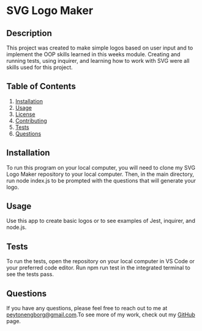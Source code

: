 
  # SVG Logo Maker
  
  ## Description
  This project was created to make simple logos based on user input and to implement the OOP skills learned in this weeks module. Creating and running tests, using inquirer, and learning how to work with SVG were all skills used for this project.
  
## Table of Contents
1. [Installation](#installation)
2. [Usage](#usage)
3. [License](#license)
4. [Contributing](#contributing)
5. [Tests](#tests)
6. [Questions](#questions)

  ## Installation
  To run this program on your local computer, you will need to clone my SVG Logo Maker repository to your local computer. Then, in the main directory, run node index.js to be prompted with the questions that will generate your logo.
  
  ## Usage
  Use this app to create basic logos or to see examples of Jest, inquirer, and node.js.
  
  ## Tests
  To run the tests, open the repository on your local computer in VS Code or your preferred code editor. Run npm run test in the integrated terminal to see the tests pass.
  
  ## Questions
If you have any questions, please feel free to reach out to me at [peytonengborg@gmail.com](mailto:peytonengborg@gmail.com).To see more of my work, check out my [GitHub](https://github.com/phechzzz) page.
